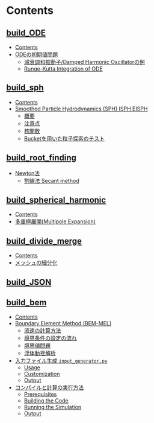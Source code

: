 # Contents

## [build_ODE](./builds/build_ODE/README.md)

- [Contents](./builds/build_ODE/README.md#Contents)
- [ODEの初期値問題](./builds/build_ODE/README.md#ODEの初期値問題)
    - [減衰調和振動子/Damped Harmonic Oscillatorの例](./builds/build_ODE/README.md#減衰調和振動子/Damped-Harmonic-Oscillatorの例)
    - [Runge-Kutta Integration of ODE](./builds/build_ODE/README.md#Runge-Kutta-Integration-of-ODE)
## [build_sph](./builds/build_sph/README.md)

- [Contents](./builds/build_sph/README.md#Contents)
- [Smoothed Particle Hydrodynamics (SPH) ISPH EISPH](./builds/build_sph/README.md#Smoothed-Particle-Hydrodynamics-(SPH)-ISPH-EISPH)
    - [概要](./builds/build_sph/README.md#概要)
    - [注意点](./builds/build_sph/README.md#注意点)
    - [核関数](./builds/build_sph/README.md#核関数)
    - [Bucketを用いた粒子探索のテスト](./builds/build_sph/README.md#Bucketを用いた粒子探索のテスト)
## [build_root_finding](./builds/build_root_finding/README.md)

- [Newton法](./builds/build_root_finding/README.md#Newton法)
    - [割線法 Secant method](./builds/build_root_finding/README.md#割線法-Secant-method)
## [build_spherical_harmonic](./builds/build_spherical_harmonic/README.md)

- [Contents](./builds/build_spherical_harmonic/README.md#Contents)
- [多重極展開(Multipole Expansion)](./builds/build_spherical_harmonic/README.md#多重極展開(Multipole-Expansion))
## [build_divide_merge](./builds/build_divide_merge/README.md)

- [Contents](./builds/build_divide_merge/README.md#Contents)
- [メッシュの細分化](./builds/build_divide_merge/README.md#メッシュの細分化)
## [build_JSON](./builds/build_JSON/README.md)

## [build_bem](./builds/build_bem/README.md)

- [Contents](./builds/build_bem/README.md#Contents)
- [Boundary Element Method (BEM-MEL)](./builds/build_bem/README.md#Boundary-Element-Method-(BEM-MEL))
    - [流速の計算方法](./builds/build_bem/README.md#流速の計算方法)
    - [境界条件の設定の流れ](./builds/build_bem/README.md#境界条件の設定の流れ)
    - [境界値問題](./builds/build_bem/README.md#境界値問題)
    - [浮体動揺解析](./builds/build_bem/README.md#浮体動揺解析)
- [入力ファイル生成 `input_generator.py`](./builds/build_bem/README.md#入力ファイル生成-`input_generator.py`)
    - [Usage](./builds/build_bem/README.md#Usage)
    - [Customization](./builds/build_bem/README.md#Customization)
    - [Output](./builds/build_bem/README.md#Output)
- [コンパイルと計算の実行方法](./builds/build_bem/README.md#コンパイルと計算の実行方法)
    - [Prerequisites](./builds/build_bem/README.md#Prerequisites)
    - [Building the Code](./builds/build_bem/README.md#Building-the-Code)
    - [Running the Simulation](./builds/build_bem/README.md#Running-the-Simulation)
    - [Output](./builds/build_bem/README.md#Output)

